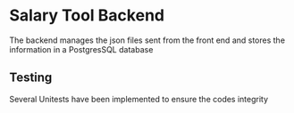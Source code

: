 # Salary Tool Backend

The backend manages the json files sent from the front end and stores the information in a PostgresSQL database

## Testing

Several Unitests have been implemented to ensure the codes integrity
